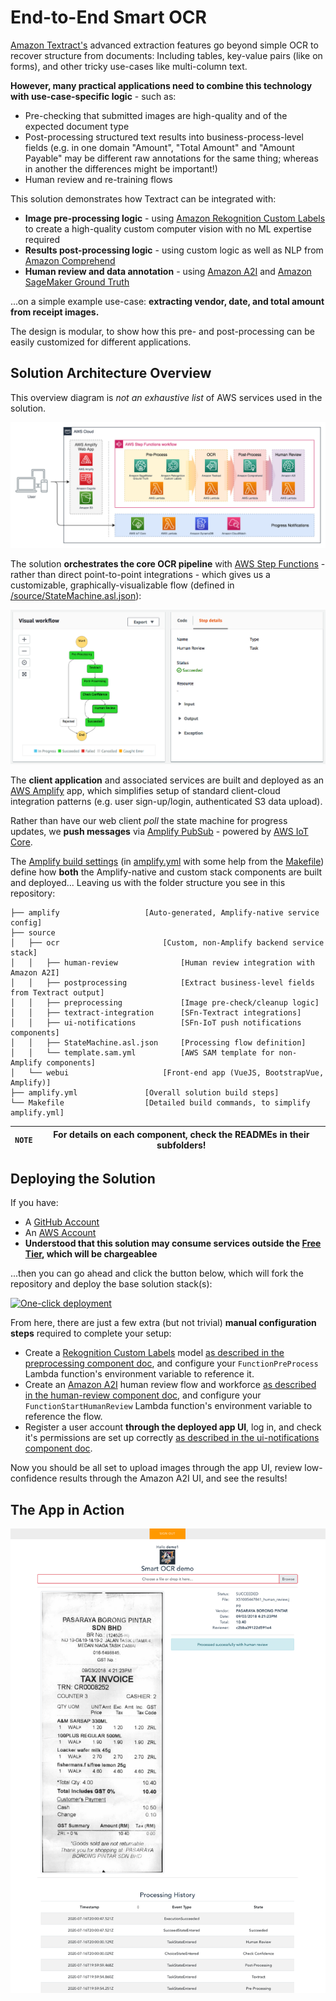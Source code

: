 # End-to-End Smart OCR

[Amazon Textract's](https://aws.amazon.com/textract/) advanced extraction features go beyond simple OCR to recover structure from documents: Including tables, key-value pairs (like on forms), and other tricky use-cases like multi-column text.

**However, many practical applications need to combine this technology with use-case-specific logic** - such as:

- Pre-checking that submitted images are high-quality and of the expected document type
- Post-processing structured text results into business-process-level fields (e.g. in one domain "Amount", "Total Amount" and "Amount Payable" may be different raw annotations for the same thing; whereas in another the differences might be important!)
- Human review and re-training flows

This solution demonstrates how Textract can be integrated with:

- **Image pre-processing logic** - using [Amazon Rekognition Custom Labels](https://aws.amazon.com/rekognition/custom-labels-features/) to create a high-quality custom computer vision with no ML expertise required
- **Results post-processing logic** - using custom logic as well as NLP from [Amazon Comprehend](https://aws.amazon.com/comprehend/)
- **Human review and data annotation** - using [Amazon A2I](https://aws.amazon.com/augmented-ai/) and [Amazon SageMaker Ground Truth](https://aws.amazon.com/sagemaker/groundtruth/)

...on a simple example use-case: **extracting vendor, date, and total amount from receipt images.**

The design is modular, to show how this pre- and post-processing can be easily customized for different applications.


## Solution Architecture Overview

This overview diagram is *not an exhaustive list* of AWS services used in the solution.

![Smart OCR Architecture Diagram](images/architecture-overview.png "Smart OCR Demo Architecture")

The solution **orchestrates the core OCR pipeline** with [AWS Step Functions](https://aws.amazon.com/step-functions/) - rather than direct point-to-point integrations - which gives us a customizable, graphically-visualizable flow (defined in [/source/StateMachine.asl.json](source/StateMachine.asl.json)):

![AWS Step Functions Screenshot](images/step-function-screenshot.png "Step Function Flow Diagram")

The **client application** and associated services are built and deployed as an [AWS Amplify](https://aws.amazon.com/amplify/) app, which simplifies setup of standard client-cloud integration patterns (e.g. user sign-up/login, authenticated S3 data upload).

Rather than have our web client *poll* the state machine for progress updates, we **push messages** via [Amplify PubSub](https://docs.amplify.aws/lib/pubsub/getting-started/q/platform/js) - powered by [AWS IoT Core](https://aws.amazon.com/iot-core/).

The [Amplify build settings](https://docs.aws.amazon.com/amplify/latest/userguide/build-settings.html) (in [amplify.yml](amplify.yml) with some help from the [Makefile](Makefile)) define how **both** the Amplify-native and custom stack components are built and deployed... Leaving us with the folder structure you see in this repository:

```tree
├── amplify                   [Auto-generated, Amplify-native service config]
├── source
│   ├── ocr                       [Custom, non-Amplify backend service stack]
│   │   ├── human-review              [Human review integration with Amazon A2I]
│   │   ├── postprocessing            [Extract business-level fields from Textract output]
│   │   ├── preprocessing             [Image pre-check/cleanup logic]
│   │   ├── textract-integration      [SFn-Textract integrations]
│   │   ├── ui-notifications          [SFn-IoT push notifications components]
│   │   ├── StateMachine.asl.json     [Processing flow definition]
│   │   └── template.sam.yml          [AWS SAM template for non-Amplify components]
│   └── webui                     [Front-end app (VueJS, BootstrapVue, Amplify)]
├── amplify.yml               [Overall solution build steps]
└── Makefile                  [Detailed build commands, to simplify amplify.yml]
```

|`NOTE` | For details on each component, check the READMEs in their subfolders! |
|-|-|


## Deploying the Solution

If you have:

- A [GitHub Account](https://github.com/join)
- An [AWS Account](https://aws.amazon.com/account/)
- **Understood that this solution may consume services outside the [Free Tier](https://aws.amazon.com/free), which will be chargeablee**

...then you can go ahead and click the button below, which will fork the repository and deploy the base solution stack(s):

[![One-click deployment](https://oneclick.amplifyapp.com/button.svg)](https://console.aws.amazon.com/amplify/home#/deploy?repo=https://github.com/athewsey/textract-demo)

From here, there are just a few extra (but not trivial) **manual configuration steps** required to complete your setup:

- Create a [Rekognition Custom Labels](https://console.aws.amazon.com/rekognition/custom-labels) model [as described in the preprocessing component doc](source/ocr/preprocessing), and configure your `FunctionPreProcess` Lambda function's environment variable to reference it.
- Create an [Amazon A2I](https://docs.aws.amazon.com/sagemaker/latest/dg/a2i-use-augmented-ai-a2i-human-review-loops.html) human review flow and workforce [as described in the human-review component doc](source/ocr/human-review), and configure your `FunctionStartHumanReview` Lambda function's environment variable to reference the flow.
- Register a user account **through the deployed app UI**, log in, and check it's permissions are set up correctly [as described in the ui-notifications component doc](source/ocr/ui-notifications).

Now you should be all set to upload images through the app UI, review low-confidence results through the Amazon A2I UI, and see the results!


## The App in Action

!["Successful extraction with review screenshot"](images/screenshot-success.png "Successful extraction with review screenshot")
